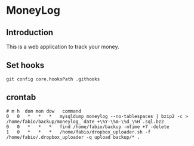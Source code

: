 # MoneyLog

## Introduction

This is a web application to track your money.

## Set hooks
```shell
git config core.hooksPath .githooks
```

## crontab
```
# m h  dom mon dow   command
0   0   *   *   *   mysqldump moneylog --no-tablespaces | bzip2 -c > /home/fabio/backup/moneylog_`date +\%Y-\%m-\%d_\%H`.sql.bz2
0   0   *   *   *   find /home/fabio/backup -mtime +7 -delete
1   0   *   *   *   /home/fabio/dropbox_uploader.sh -f /home/fabio/.dropbox_uploader -q upload backup/* .
```
